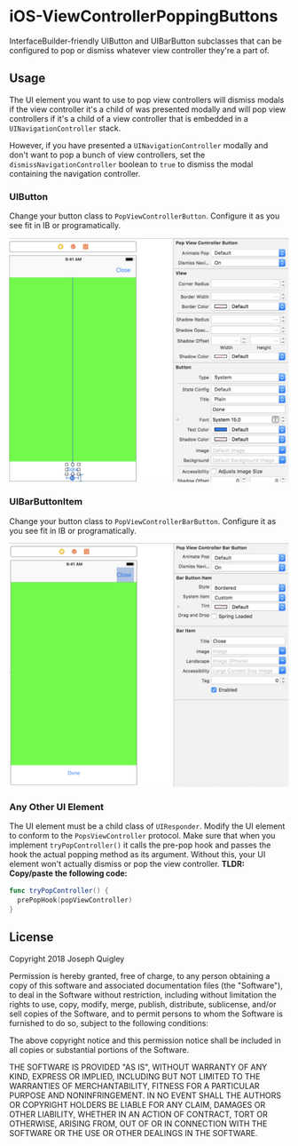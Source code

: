 # iOS-ViewControllerPoppingButtons
InterfaceBuilder-friendly UIButton and UIBarButton subclasses that can be configured to pop or dismiss whatever view controller they're a part of.

## Usage
The UI element you want to use to pop view controllers will dismiss modals if the view controller it's a child of was presented modally and will pop view controllers if it's a child of a view controller that is embedded in a `UINavigationController` stack.

However, if you have presented a `UINavigationController` modally and don't want to pop a bunch of view controllers, set the `dismissNavigationController` boolean to `true` to dismiss the modal containing the navigation controller.

### UIButton
Change your button class to `PopViewControllerButton`. Configure it as you see fit in IB or programatically.

![](img/IB-Button.png)

### UIBarButtonItem
Change your button class to `PopViewControllerBarButton`. Configure it as you see fit in IB or programatically.

![](img/IB-BarButtonItem.png)

### Any Other UI Element
The UI element must be a child class of `UIResponder`. Modify the UI element to conform to the `PopsViewController` protocol. Make sure that when you implement `tryPopController()` it calls the pre-pop hook and passes the hook the actual popping method as its argument. Without this, your UI element won't actually dismiss or pop the view controller. **TLDR: Copy/paste the following code:**

```swift
func tryPopController() {
  prePopHook(popViewController)
}
```

## License
Copyright 2018 Joseph Quigley

Permission is hereby granted, free of charge, to any person obtaining a copy of this software and associated documentation files (the "Software"), to deal in the Software without restriction, including without limitation the rights to use, copy, modify, merge, publish, distribute, sublicense, and/or sell copies of the Software, and to permit persons to whom the Software is furnished to do so, subject to the following conditions:

The above copyright notice and this permission notice shall be included in all copies or substantial portions of the Software.

THE SOFTWARE IS PROVIDED "AS IS", WITHOUT WARRANTY OF ANY KIND, EXPRESS OR IMPLIED, INCLUDING BUT NOT LIMITED TO THE WARRANTIES OF MERCHANTABILITY, FITNESS FOR A PARTICULAR PURPOSE AND NONINFRINGEMENT. IN NO EVENT SHALL THE AUTHORS OR COPYRIGHT HOLDERS BE LIABLE FOR ANY CLAIM, DAMAGES OR OTHER LIABILITY, WHETHER IN AN ACTION OF CONTRACT, TORT OR OTHERWISE, ARISING FROM, OUT OF OR IN CONNECTION WITH THE SOFTWARE OR THE USE OR OTHER DEALINGS IN THE SOFTWARE.
